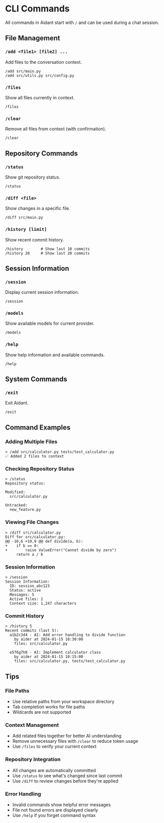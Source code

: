 # CLI Commands

All commands in Aidant start with `/` and can be used during a chat session.

## File Management

### `/add <file1> [file2] ...`
Add files to the conversation context.
```
/add src/main.py
/add src/utils.py src/config.py
```

### `/files`
Show all files currently in context.
```
/files
```

### `/clear`
Remove all files from context (with confirmation).
```
/clear
```

## Repository Commands

### `/status`
Show git repository status.
```
/status
```

### `/diff <file>`
Show changes in a specific file.
```
/diff src/main.py
```

### `/history [limit]`
Show recent commit history.
```
/history        # Show last 10 commits
/history 20     # Show last 20 commits
```

## Session Information

### `/session`
Display current session information.
```
/session
```

### `/models`
Show available models for current provider.
```
/models
```

### `/help`
Show help information and available commands.
```
/help
```

## System Commands

### `/exit`
Exit Aidant.
```
/exit
```

## Command Examples

### Adding Multiple Files
```
> /add src/calculator.py tests/test_calculator.py
✅ Added 2 files to context
```

### Checking Repository Status
```
> /status
Repository status:

Modified:
  src/calculator.py
  
Untracked:
  new_feature.py
```

### Viewing File Changes
```
> /diff src/calculator.py
Diff for src/calculator.py:
@@ -10,6 +10,9 @@ def divide(a, b):
+    if b == 0:
+        raise ValueError("Cannot divide by zero")
     return a / b
```

### Session Information
```
> /session
Session Information:
  ID: session_abc123
  Status: active
  Messages: 5
  Active files: 2
  Context size: 1,247 characters
```

### Commit History
```
> /history 5
Recent commits (last 5):
  a1b2c3d4 - AI: Add error handling to divide function
    by aider at 2024-01-15 10:30:00
    files: src/calculator.py

  e5f6g7h8 - AI: Implement calculator class
    by aider at 2024-01-15 10:15:00
    files: src/calculator.py, tests/test_calculator.py
```

## Tips

### File Paths
- Use relative paths from your workspace directory
- Tab completion works for file paths
- Wildcards are not supported

### Context Management
- Add related files together for better AI understanding
- Remove unnecessary files with `/clear` to reduce token usage
- Use `/files` to verify your current context

### Repository Integration
- All changes are automatically committed
- Use `/status` to see what's changed since last commit
- Use `/diff` to review changes before they're applied

### Error Handling
- Invalid commands show helpful error messages
- File not found errors are displayed clearly
- Use `/help` if you forget command syntax